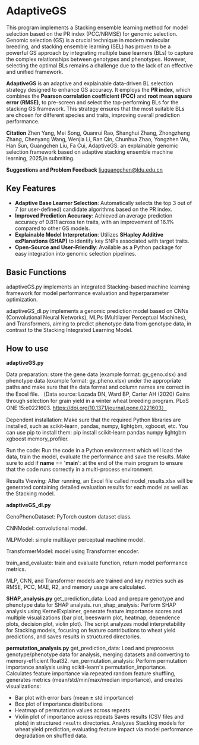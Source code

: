 # AdaptiveGS

This program implements a Stacking ensemble learning method for model selection based on the PR index (PCC/NRMSE)  for  genomic selection. Genomic selection (GS) is a crucial technique in modern molecular breeding, and stacking ensemble learning (SEL) has proven to be a powerful GS approach by integrating multiple base learners (BLs) to capture the complex relationships between genotypes and phenotypes. However, selecting the optimal BLs remains a challenge due to the lack of an effective and unified framework.

**AdaptiveGS** is an adaptive and explainable data-driven BL selection strategy designed to enhance GS accuracy. It employs the **PR index**, which combines the **Pearson correlation coefficient (PCC)** and **root mean square error (RMSE)**, to pre-screen and select the top-performing BLs for the stacking GS framework. This strategy ensures that the most suitable BLs are chosen for different species and traits, improving overall prediction performance.

**Citation**
Zhen Yang, Mei Song, Quanrui Rao, Shanghui Zhang, Zhongzheng Zhang, Chenyang Wang, Wenjia Li, Ran Qin, Chunhua Zhao, Yongzhen Wu, Han Sun, Guangchen Liu, Fa Cui, AdaptiveGS: an explainable genomic selection framework based on adaptive stacking ensemble machine learning, 2025,in submiting.

**Suggestions and Problem Feedback**
liuguangchen@ldu.edu.cn

## Key Features

- **Adaptive Base Learner Selection**: Automatically selects the top 3 out of 7 (or user-defined) candidate algorithms based on the PR index.
- **Improved Prediction Accuracy**: Achieved an average prediction accuracy of 0.811 across ten traits, with an improvement of 16.1% compared to other GS models.
- **Explainable Model Interpretation**: Utilizes **SHapley Additive exPlanations (SHAP)** to identify key SNPs associated with target traits.
- **Open-Source and User-Friendly**: Available as a Python package for easy integration into genomic selection pipelines.

## Basic Functions

adaptiveGS.py implements an integrated Stacking-based machine learning framework for model performance evaluation and hyperparameter optimization.

adaptiveGS_dl.py implements a genomic prediction model based on CNNs (Convolutional Neural Networks), MLPs (Multilayer Perceptual Machines), and Transformers, aiming to predict phenotype data from genotype data, in contrast to the Stacking Integrated Learning Model.

## How to use

**adaptiveGS.py**

Data preparation: store the gene data (example format: gy_geno.xlsx) and phenotype data (example format: gy_pheno.xlsx) under the appropriate paths and make sure that the data format and column names are correct in the Excel file.
（Data source: Lozada DN, Ward BP, Carter AH (2020) Gains through selection for grain yield in a winter wheat breeding program. PLoS ONE 15:e0221603. https://doi.org/10.1371/journal.pone.0221603）

Dependent installation: Make sure that the required Python libraries are installed, such as scikit-learn, pandas, numpy, lightgbm, xgboost, etc. You can use pip to install them: pip install scikit-learn pandas numpy lightgbm xgboost memory_profiler.

Run the code: Run the code in a Python environment which will load the data, train the model, evaluate the performance and save the results. Make sure to add if __name__ == '__main__': at the end of the main program to ensure that the code runs correctly in a multi-process environment.

Results Viewing: After running, an Excel file called model_results.xlsx will be generated containing detailed evaluation results for each model as well as the Stacking model.

**adaptiveGS_dl.py**

GenoPhenoDataset: PyTorch custom dataset class.

CNNModel: convolutional model.

MLPModel: simple multilayer perceptual machine model.

TransformerModel: model using Transformer encoder.

train_and_evaluate: train and evaluate function, return model performance metrics.

MLP, CNN, and Transformer models are trained and key metrics such as RMSE, PCC, MAE, R2, and memory usage are calculated.

**SHAP_analysis.py**
get_prediction_data: Load and prepare genotype and phenotype data for SHAP analysis.
run_shap_analysis: Perform SHAP analysis using KernelExplainer, generate feature importance scores and multiple visualizations (bar plot, beeswarm plot, heatmap, dependence plots, decision plot, violin plot).
The script analyzes model interpretability for Stacking models, focusing on feature contributions to wheat yield predictions, and saves results in structured directories.

**permutation_analysis.py** 
get_prediction_data: Load and preprocess genotype/phenotype data for analysis, merging datasets and converting to memory-efficient float32. 
run_permutation_analysis: Perform permutation importance analysis using scikit-learn's permutation_importance. Calculates feature importance via repeated random feature shuffling, generates metrics (mean/std/min/max/median importance), and creates visualizations: 

- Bar plot with error bars (mean ± std importance) 
- Box plot of importance distributions 
- Heatmap of permutation values across repeats 
- Violin plot of importance across repeats 
  Saves results (CSV files and plots) in structured `results` directories. Analyzes Stacking models for wheat yield prediction, evaluating feature impact via model performance degradation on shuffled data.
